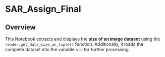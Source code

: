 # SAR_Assign_Final


## **Overview**
This Notebook extracts and displays the **size of an image dataset** using the `reader.get_data_size_as_tuple()` function. Additionally, it loads the complete dataset into the variable `slc` for further processing.
